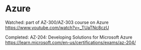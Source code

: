 # Azure

Watched: part of AZ-300/AZ-303 course on Azure 
https://www.youtube.com/watch?v=_TUaTNc8czU

Completed: 
AZ-204: Developing Solutions for Microsoft Azure
https://learn.microsoft.com/en-us/certifications/exams/az-204/
